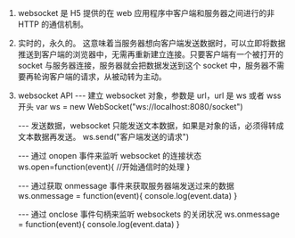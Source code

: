 1. websocket
   是 H5 提供的在 web 应用程序中客户端和服务器之间进行的非 HTTP 的通信机制。

2. 实时的，永久的。
   这意味着当服务器想向客户端发送数据时，可以立即将数据推送到客户端的浏览器中，无需再重新建立连接。只要客户端有一个被打开的 socket 与服务器连接，服务器就会把数据发送到这个 socket 中，服务器不需要再轮询客户端的请求，从被动转为主动。

3. websocket API
   --- 建立 websocket 对象，参数是 url，url 是 ws 或者 wss 开头
   var ws = new WebSocket("ws://localhost:8080/socket")

   --- 发送数据，websocket 只能发送文本数据，如果是对象的话，必须得转成文本数据再发送。
   ws.send("客户端发送的请求")

   --- 通过 onopen 事件来监听 websocket 的连接状态
   ws.open=function(event){
   //开始通信时的处理
   }

   --- 通过获取 onmessage 事件来获取服务器端发送过来的数据
   ws.onmessage = function(event){
   console.log(event.data)
   }

   --- 通过 onclose 事件句柄来监听 websockets 的关闭状况
   ws.onmessage = function(event){
   console.log(event.data)
   }
